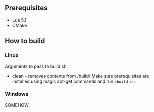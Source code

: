 ## Prerequisites
* Lua 5.1
* CMake
## How to build
### Linux
Arguments to pass to build.sh:
* clean - removes contents from /build/
Make sure prerequisites are installed using magic apt-get commands and run `/build.sh`
### Windows
SOMEHOW
